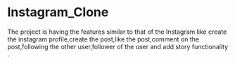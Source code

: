 # Instagram_Clone
The project is having the features similar to that of the Instagram like create the instagram profile,create the post,like the post,comment on the post,following the other user,follower of the user and add story functionality .
